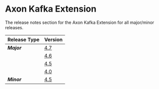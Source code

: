 # Axon Kafka Extension

The release notes section for the Axon Kafka Extension for all major/minor releases.

| Release Type | Version                                      |
|:-------------|:---------------------------------------------|
| _**Major**_  | [4.7](rn-kafka-major-releases.md#release-47) |
|              | [4.6](rn-kafka-major-releases.md#release-46) |
|              | [4.5](rn-kafka-major-releases.md#release-45) |
|              | [4.0](rn-kafka-major-releases.md#release-40) |
| _**Minor**_  | [4.5](rn-kafka-minor-releases.md#release-45) |
